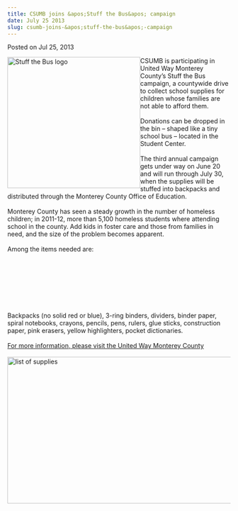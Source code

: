 ```yaml
---
title: CSUMB joins &apos;Stuff the Bus&apos; campaign
date: July 25 2013
slug: csumb-joins-&apos;stuff-the-bus&apos;-campaign
---
```


 



<span class="date">Posted on Jul 25, 2013    </span>
<p><img alt="Stuff the Bus logo" src="https://news.csumb.edu/sites/default/files/65/attachments/news/images/stuff_the_bus.jpg" style="float:left; width:300px; height:296px">CSUMB is
participating in United Way Monterey County&#x2019;s Stuff the Bus
campaign, a countywide drive to collect school supplies for
children whose families are not able to afford them.<br>
<br>
Donations can be dropped in the bin &#x2013; shaped like a tiny school bus
&#x2013; located in the Student Center.<br>
<br>
The third annual campaign gets under way on June 20 and will run
through July 30, when the supplies will be stuffed into backpacks
and distributed through the Monterey County Office of
Education.<br>
<br>
Monterey County has seen a steady growth in the number of homeless
children; in 2011-12, more than 5,100 homeless students where
attending school in the county. Add kids in foster care and those
from families in need, and the size of the problem becomes
apparent.<br>
<br>
Among the items needed are:</br></br></br></br></br></br></br></br></img></p>
<p>Backpacks (no solid red or blue), 3-ring binders, dividers,
binder paper, spiral notebooks, crayons, pencils, pens, rulers,
glue sticks, construction paper, pink erasers, yellow highlighters,
pocket dictionaries.<br>
<br>
<a href="https://www.unitedwaymcca.org/stuff-bus" rel="nofollow">For
more information, please visit the United Way Monterey
County</a><br>
<br>
<img alt="list of supplies" src="https://news.csumb.edu/sites/default/files/65/attachments/news/images/list_of_supplies.jpg" style="float:left; width:550px; height:331px"/></br></br></br></br></p>





 
